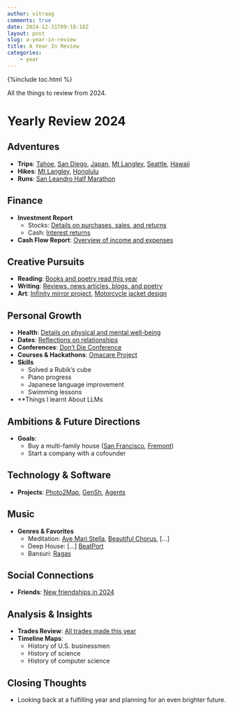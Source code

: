 ```yaml
---
author: vitraag
comments: true
date: 2024-12-31T09:18:18Z
layout: post
slug: a-year-in-review 
title: A Year In Review
categories:
    - year
---
```

{%include toc.html %}
    
All the things to review from 2024.

# Yearly Review 2024

## Adventures  
- **Trips**: [Tahoe](), [San Diego](), [Japan](), [Mt Langley](), [Seattle](), [Hawaii]()  
- **Hikes**: [Mt Langley](), [Honolulu]()  
- **Runs**: [San Leandro Half Marathon]()  

## Finance  
- **Investment Report**  
  - Stocks: [Details on purchases, sales, and returns]()  
  - Cash: [Interest returns]()  
- **Cash Flow Report**: [Overview of income and expenses]()  

## Creative Pursuits  
- **Reading**: [Books and poetry read this year]()  
- **Writing**: [Reviews, news articles, blogs, and poetry]()  
- **Art**: [Infinity mirror project](), [Motorcycle jacket design]()  

## Personal Growth  
- **Health**: [Details on physical and mental well-being]()  
- **Dates**: [Reflections on relationships]()  
- **Conferences**: [Don’t Die Conference]()  
- **Courses & Hackathons**: [Omacare Project]()  
- **Skills**  
  - Solved a Rubik’s cube  
  - Piano progress  
  - Japanese language improvement  
  - Swimming lessons  
- **Things I learnt About LLMs

## Ambitions & Future Directions  
- **Goals**:  
  - Buy a multi-family house ([San Francisco](), [Fremont]())  
  - Start a company with a cofounder  

## Technology & Software  
- **Projects**: [Photo2Map](), [GenSh](), [Agents]()  

## Music  
- **Genres & Favorites**  
  - Meditation: [Ave Mari Stella](), [Beautiful Chorus](), […]  
  - Deep House: […]  [BeatPort](https://www.beatport.com/best-of-hype)
  - Bansuri: [Ragas]()  

## Social Connections  
- **Friends**: [New friendships in 2024]()  

## Analysis & Insights  
- **Trades Review**: [All trades made this year]()  
- **Timeline Maps**:  
  - History of U.S. businessmen  
  - History of science  
  - History of computer science  

## Closing Thoughts  
- Looking back at a fulfilling year and planning for an even brighter future.  

